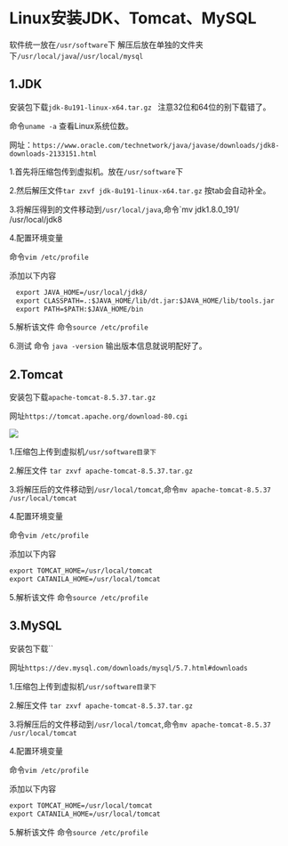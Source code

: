 # Linux安装JDK、Tomcat、MySQL

软件统一放在`/usr/software`下 解压后放在单独的文件夹下`/usr/local/java`/`/usr/local/mysql`

## 1.JDK

安装包下载`jdk-8u191-linux-x64.tar.gz ` 注意32位和64位的别下载错了。

命令`uname -a` 查看Linux系统位数。

网址：`https://www.oracle.com/technetwork/java/javase/downloads/jdk8-downloads-2133151.html`

1.首先将压缩包传到虚拟机。放在`/usr/software`下

2.然后解压文件`tar zxvf jdk-8u191-linux-x64.tar.gz` 按tab会自动补全。

3.将解压得到的文件移动到`/usr/local/java`,命令`mv jdk1.8.0_191/ /usr/local/jdk8

4.配置环境变量 

 命令`vim /etc/profile` 

添加以下内容

```xml
　export JAVA_HOME=/usr/local/jdk8/
　export CLASSPATH=.:$JAVA_HOME/lib/dt.jar:$JAVA_HOME/lib/tools.jar
　export PATH=$PATH:$JAVA_HOME/bin
```

5.解析该文件 命令`source /etc/profile`

6.测试 命令 `java -version` 输出版本信息就说明配好了。

## 2.Tomcat

安装包下载`apache-tomcat-8.5.37.tar.gz`

网址`https://tomcat.apache.org/download-80.cgi`

![](https://github.com/illusorycloud/illusorycloud.github.io/raw/hexo/myImages/linux/software-install/tomcat8-down.png)

1.压缩包上传到虚拟机`/usr/software目录下`

2.解压文件 `tar zxvf apache-tomcat-8.5.37.tar.gz `

3.将解压后的文件移动到`/usr/local/tomcat`,命令`mv apache-tomcat-8.5.37 /usr/local/tomcat`

4.配置环境变量 

 命令`vim /etc/profile` 

添加以下内容

```xml
export TOMCAT_HOME=/usr/local/tomcat
export CATANILA_HOME=/usr/local/tomcat
```

5.解析该文件 命令`source /etc/profile`

## 3.MySQL

安装包下载``

网址`https://dev.mysql.com/downloads/mysql/5.7.html#downloads`

1.压缩包上传到虚拟机`/usr/software目录下`

2.解压文件 `tar zxvf apache-tomcat-8.5.37.tar.gz `

3.将解压后的文件移动到`/usr/local/tomcat`,命令`mv apache-tomcat-8.5.37 /usr/local/tomcat`

4.配置环境变量 

 命令`vim /etc/profile` 

添加以下内容

```xml
export TOMCAT_HOME=/usr/local/tomcat
export CATANILA_HOME=/usr/local/tomcat
```

5.解析该文件 命令`source /etc/profile`